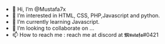 - 👋 Hi, I’m @Mustafa7x
- 👀 I’m interested in HTML, CSS, PHP,Javascript and python.
- 🌱 I’m currently learning Javascript.
- 💞️ I’m looking to collaborate on ...
- 📫 How to reach me : reach me at discord at 𝕸𝖚𝖘𝖙𝖆𝖋𝖆#0421

<!---
سُــبْــحَــانَ الــلّــهِ وَبِــحَــمْــدِهِ، عَــدَدَ خَــلْــقِــهِ وَرِضَــا نَــفْــسِــهِ وَزِنَــةَ عَــرْشِــه وَمِــدَادَ كَــلِــمَــاتِــهِ   ( 🌹)
--->
